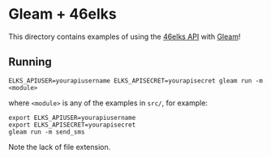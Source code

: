 # Gleam + 46elks

This directory contains examples of using the [46elks API](https://46elks.com/docs/)
with [Gleam](https://gleam.run/)!

## Running

    ELKS_APIUSER=yourapiusername ELKS_APISECRET=yourapisecret gleam run -m <module>

where `<module>` is any of the examples in `src/`, for example:

    export ELKS_APIUSER=yourapiusername
    export ELKS_APISECRET=yourapisecret
    gleam run -m send_sms

Note the lack of file extension.
